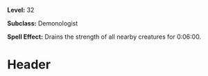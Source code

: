 <!-- TITLE: Spell: Surge Of Enfeeblement -->
<!-- SUBTITLE:  -->

**Level:** 32

**Subclass:** Demonologist

**Spell Effect:** Drains the strength of all nearby creatures for 0:06:00.

# Header